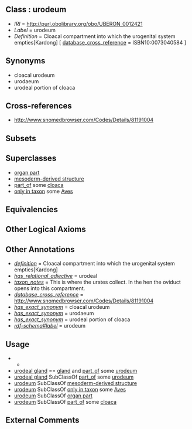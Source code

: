 
## Class : urodeum

 * *IRI* = http://purl.obolibrary.org/obo/UBERON_0012421
 * *Label* = urodeum
 * *Definition* = Cloacal compartment into which the urogenital system empties[Kardong] [ [database_cross_reference](../../ef/oboInOwl#hasDbXref.md) = ISBN10:0073040584 ]

## Synonyms

 * cloacal urodeum
 * urodaeum
 * urodeal portion of cloaca

## Cross-references

 * http://www.snomedbrowser.com/Codes/Details/81191004

## Subsets


## Superclasses

 * [organ part](../../UBERON/64/UBERON_0000064.md)
 * [mesoderm-derived structure](../../UBERON/20/UBERON_0004120.md)
 * [part_of](../../BFO/50/BFO_0000050.md) some [cloaca](../../UBERON/62/UBERON_0000162.md)
 * [only in taxon](../../RO/60/RO_0002160.md) some [Aves](../../NCBITaxon/82/NCBITaxon_8782.md)

## Equivalencies


## Other Logical Axioms


## Other Annotations

 * *[definition](../../IAO/15/IAO_0000115.md)* = Cloacal compartment into which the urogenital system empties[Kardong]
 * *[has_relational_adjective](../../UBPROP/07/UBPROP_0000007.md)* = urodeal
 * *[taxon_notes](../../UBPROP/08/UBPROP_0000008.md)* = This is where the urates collect. In the hen the oviduct opens into this compartment.
 * *[database_cross_reference](../../ef/oboInOwl#hasDbXref.md)* = http://www.snomedbrowser.com/Codes/Details/81191004
 * *[has_exact_synonym](../../ym/oboInOwl#hasExactSynonym.md)* = cloacal urodeum
 * *[has_exact_synonym](../../ym/oboInOwl#hasExactSynonym.md)* = urodaeum
 * *[has_exact_synonym](../../ym/oboInOwl#hasExactSynonym.md)* = urodeal portion of cloaca
 * *[rdf-schema#label](../../el/rdf-schema#label.md)* = urodeum

## Usage

 * -
 * [urodeal gland](../../UBERON/79/UBERON_0012479.md) == [gland](../../UBERON/30/UBERON_0002530.md) and [part_of](../../BFO/50/BFO_0000050.md) some [urodeum](../../UBERON/21/UBERON_0012421.md)
 * [urodeal gland](../../UBERON/79/UBERON_0012479.md) SubClassOf [part_of](../../BFO/50/BFO_0000050.md) some [urodeum](../../UBERON/21/UBERON_0012421.md)
 * [urodeum](../../UBERON/21/UBERON_0012421.md) SubClassOf [mesoderm-derived structure](../../UBERON/20/UBERON_0004120.md)
 * [urodeum](../../UBERON/21/UBERON_0012421.md) SubClassOf [only in taxon](../../RO/60/RO_0002160.md) some [Aves](../../NCBITaxon/82/NCBITaxon_8782.md)
 * [urodeum](../../UBERON/21/UBERON_0012421.md) SubClassOf [organ part](../../UBERON/64/UBERON_0000064.md)
 * [urodeum](../../UBERON/21/UBERON_0012421.md) SubClassOf [part_of](../../BFO/50/BFO_0000050.md) some [cloaca](../../UBERON/62/UBERON_0000162.md)

## External Comments


